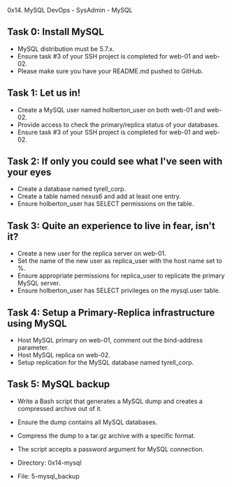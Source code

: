 0x14. MySQL
DevOps - SysAdmin - MySQL

## Task 0: Install MySQL
- MySQL distribution must be 5.7.x.
- Ensure task #3 of your SSH project is completed for web-01 and web-02.
- Please make sure you have your README.md pushed to GitHub.
## Task 1: Let us in!
- Create a MySQL user named holberton_user on both web-01 and web-02.
- Provide access to check the primary/replica status of your databases.
- Ensure task #3 of your SSH project is completed for web-01 and web-02.

## Task 2: If only you could see what I've seen with your eyes
- Create a database named tyrell_corp.
- Create a table named nexus6 and add at least one entry.
- Ensure holberton_user has SELECT permissions on the table.

## Task 3: Quite an experience to live in fear, isn't it?
- Create a new user for the replica server on web-01.
- Set the name of the new user as replica_user with the host name set to %.
- Ensure appropriate permissions for replica_user to replicate the primary MySQL server.
- Ensure holberton_user has SELECT privileges on the mysql.user table.


## Task 4: Setup a Primary-Replica infrastructure using MySQL
- Host MySQL primary on web-01, comment out the bind-address parameter.
- Host MySQL replica on web-02.
- Setup replication for the MySQL database named tyrell_corp.


## Task 5: MySQL backup
- Write a Bash script that generates a MySQL dump and creates a compressed archive out of it.
- Ensure the dump contains all MySQL databases.
- Compress the dump to a tar.gz archive with a specific format.
- The script accepts a password argument for MySQL connection.

- Directory: 0x14-mysql
- File: 5-mysql_backup
